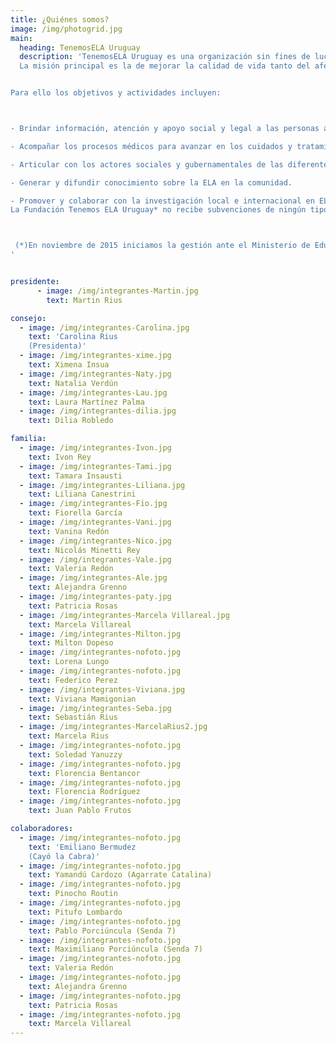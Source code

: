 ```yaml
---
title: ¿Quiénes somos?
image: /img/photogrid.jpg
main:
  heading: TenemosELA Uruguay
  description: 'TenemosELA Uruguay es una organización sin fines de lucro compuesta por personas afectadas con Esclerosis Lateral Amiotrófica, familiares y amigos.
  La misión principal es la de mejorar la calidad de vida tanto del afectado como de su familia y cuidadores.


Para ello los objetivos y actividades incluyen:



- Brindar información, atención y apoyo social y legal a las personas afectadas, sus familias y cuidadores.

- Acompañar los procesos médicos para avanzar en los cuidados y tratamientos multidisciplinarios; así como promover la capacitación permanente.

- Articular con los actores sociales y gubernamentales de las diferentes áreas temáticas que abarca la ELA: Salud, Cuidados Paliativos y Discapacidad.

- Generar y difundir conocimiento sobre la ELA en la comunidad.

- Promover y colaborar con la investigación local e internacional en ELA.  
La Fundación Tenemos ELA Uruguay* no recibe subvenciones de ningún tipo por lo cual se financia exclusivamente a través de donaciones.



 (*)En noviembre de 2015 iniciamos la gestión ante el Ministerio de Educación y Cultura (MEC) para configurar el estatuto de fundación.  Trámite 394 /15
'


presidente:
      - image: /img/integrantes-Martin.jpg
        text: Martin Rius

consejo:
  - image: /img/integrantes-Carolina.jpg
    text: 'Carolina Rius
    (Presidenta)'
  - image: /img/integrantes-xime.jpg
    text: Ximena Insua
  - image: /img/integrantes-Naty.jpg
    text: Natalia Verdún
  - image: /img/integrantes-Lau.jpg
    text: Laura Martínez Palma
  - image: /img/integrantes-dilia.jpg
    text: Dilia Robledo

familia:
  - image: /img/integrantes-Ivon.jpg
    text: Ivon Rey
  - image: /img/integrantes-Tami.jpg
    text: Tamara Insausti
  - image: /img/integrantes-Liliana.jpg
    text: Liliana Canestrini
  - image: /img/integrantes-Fio.jpg
    text: Fiorella García
  - image: /img/integrantes-Vani.jpg
    text: Vanina Redón
  - image: /img/integrantes-Nico.jpg
    text: Nicolás Minetti Rey
  - image: /img/integrantes-Vale.jpg
    text: Valeria Redón
  - image: /img/integrantes-Ale.jpg
    text: Alejandra Grenno
  - image: /img/integrantes-paty.jpg
    text: Patricia Rosas
  - image: /img/integrantes-Marcela Villareal.jpg
    text: Marcela Villareal
  - image: /img/integrantes-Milton.jpg
    text: Milton Dopeso
  - image: /img/integrantes-nofoto.jpg
    text: Lorena Lungo
  - image: /img/integrantes-nofoto.jpg
    text: Federico Perez
  - image: /img/integrantes-Viviana.jpg
    text: Viviana Mamigonian
  - image: /img/integrantes-Seba.jpg
    text: Sebastián Rius
  - image: /img/integrantes-MarcelaRius2.jpg
    text: Marcela Rius
  - image: /img/integrantes-nofoto.jpg
    text: Soledad Yanuzzy
  - image: /img/integrantes-nofoto.jpg
    text: Florencia Bentancor
  - image: /img/integrantes-nofoto.jpg
    text: Florencia Rodríguez
  - image: /img/integrantes-nofoto.jpg
    text: Juan Pablo Frutos

colaboradores:
  - image: /img/integrantes-nofoto.jpg
    text: 'Emiliano Bermudez
    (Cayó la Cabra)'
  - image: /img/integrantes-nofoto.jpg
    text: Yamandú Cardozo (Agarrate Catalina)
  - image: /img/integrantes-nofoto.jpg
    text: Pinocho Routin
  - image: /img/integrantes-nofoto.jpg
    text: Pitufo Lombardo
  - image: /img/integrantes-nofoto.jpg
    text: Pablo Porciúncula (Senda 7)
  - image: /img/integrantes-nofoto.jpg
    text: Maximiliano Porciúncula (Senda 7)
  - image: /img/integrantes-nofoto.jpg
    text: Valeria Redón
  - image: /img/integrantes-nofoto.jpg
    text: Alejandra Grenno
  - image: /img/integrantes-nofoto.jpg
    text: Patricia Rosas
  - image: /img/integrantes-nofoto.jpg
    text: Marcela Villareal
---
```

